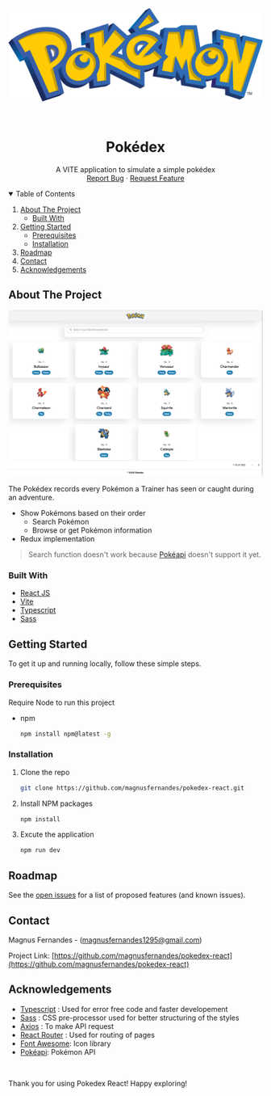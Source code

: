 ![image info](./public/assets/icons/pokemon-logo.png)

<!-- PROJECT LOGO -->
<br />
<h1 align="center">Pokédex</h1>

  <p align="center">
    A VITE application to simulate a simple pokédex
    <br />
    <a href="https://github.com/magnusfernandes/pokedex-react/issues">Report Bug</a>
    ·
    <a href="https://github.com/magnusfernandes/pokedex-react/issues">Request Feature</a>
  </p>
</p>

<!-- TABLE OF CONTENTS -->
<details open="open">
  <summary>Table of Contents</summary>
  <ol>
    <li>
      <a href="#about-the-project">About The Project</a>
      <ul>
        <li><a href="#built-with">Built With</a></li>
      </ul>
    </li>
    <li>
      <a href="#getting-started">Getting Started</a>
      <ul>
        <li><a href="#prerequisites">Prerequisites</a></li>
        <li><a href="#installation">Installation</a></li>
      </ul>
    </li>
    <li><a href="#roadmap">Roadmap</a></li>
    <li><a href="#contact">Contact</a></li>
    <li><a href="#acknowledgements">Acknowledgements</a></li>
  </ol>
</details>

<!-- ABOUT THE PROJECT -->

## About The Project

![image info](./public/assets/images/home_page.png)

The Pokédex records every Pokémon a Trainer has seen or caught during an adventure.

- Show Pokémons based on their order
  - Search Pokémon
  - Browse or get Pokémon information
- Redux implementation

> Search function doesn't work because [Pokéapi](https://pokeapi.co/) doesn't support it yet.

### Built With

- [React JS](https://reactjs.org/)
- [Vite](https://vitejs.dev/)
- [Typescript](https://www.typescriptlang.org/)
- [Sass](https://sass-lang.com/)

<!-- GETTING STARTED -->

## Getting Started

To get it up and running locally, follow these simple steps.

### Prerequisites

Require Node to run this project

- npm
  ```sh
  npm install npm@latest -g
  ```

### Installation

1. Clone the repo
   ```sh
   git clone https://github.com/magnusfernandes/pokedex-react.git
   ```
2. Install NPM packages
   ```sh
   npm install
   ```
3. Excute the application
   ```sh
   npm run dev
   ```

<!-- ROADMAP -->

## Roadmap

See the [open issues](https://github.com/magnusfernandes/pokedex-react/issues) for a list of proposed features (and known issues).

<!-- CONTACT -->

## Contact

Magnus Fernandes - (magnusfernandes1295@gmail.com)

Project Link: [https://github.com/magnusfernandes/pokedex-react](https://github.com/magnusfernandes/pokedex-react)

<!-- ACKNOWLEDGEMENTS -->

## Acknowledgements

- [Typescript](https://www.typescriptlang.org/) : Used for error free code and faster developement
- [Sass](https://sass-lang.com/) : CSS pre-processor used for better structuring of the styles
- [Axios](https://axios-http.com/) : To make API request
- [React Router](https://reactrouter.com/web/guides/quick-start) : Used for routing of pages
- [Font Awesome](https://fontawesome.com/): Icon library
- [Pokéapi](https://pokeapi.co/): Pokémon API

<br />

Thank you for using Pokedex React! Happy exploring!
